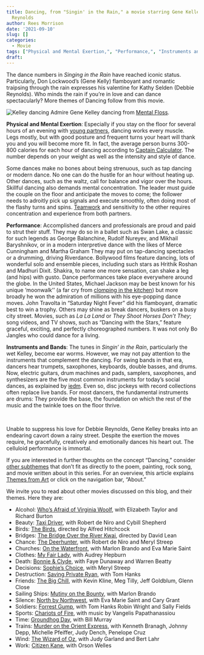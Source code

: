 ```yaml
---
title: Dancing, from "Singin' in the Rain," a movie starring Gene Kelley and Debbie
  Reynolds
author: Rees Morrison
date: '2021-09-10'
slug: []
categories:
  - Movie
tags: ["Physical and Mental Exertion,", "Performance,", "Instruments and Bands",]
draft: 
---
```


The dance numbers in *Singing in the Rain* have reached iconic status.  Particularly, Don Lockwood’s (Gene Kelly) flamboyant and romantic traipsing through the rain expresses his valentine for Kathy Selden (Debbie Reynolds). Who minds the rain if you’re in love and can dance spectacularly?  More themes of Dancing follow from this movie.

<!--more-->

![Kelley dancing](/media/DancingRain.jpg) Admire Gene Kelley dancing from [Mental Floss](https://www.mentalfloss.com/article/66159/15-toe-tapping-facts-about-singin-rain).

**Physical and Mental Exertion**:   Especially if you stay on the floor for several hours of an evening with [young partners](ABBA), dancing works every muscle.  Legs mostly, but with good posture and frequent turns your heart will thank you and you will become more fit.  In fact, the average person burns 300-800 calories for each hour of dancing according to [Captain Calculator](https://captaincalculator.com/health/calorie/calories-burned-dancing-calculator/). The number depends on your weight as well as the intensity and style of dance.

Some dances make no bones about being strenuous, such as tap dancing or modern dance.  No one can do the hustle for an hour without heating up.   Other dances, such as the waltz, call for balance and vigor over the hours.  Skillful dancing also demands mental concentration.  The leader must guide the couple on the floor and anticipate the moves to come; the follower needs to adroitly pick up signals and execute smoothly, often doing most of the flashy turns and spins.  [Teamwork](Renoir) and sensitivity to the other requires concentration and experience from both partners.

**Performance**:   Accomplished dancers and professionals are proud and paid to strut their stuff.  They may do so in a ballet such as Swan Lake, a classic for such legends as George Balanchine, Rudolf Nureyev, and Mikhail Baryshnikov, or in a modern interpretive dance with the likes of Merce Cunningham and Martha Graham They may put on tap-dancing spectacles or a drumming, driving Riverdance.  Bollywood films feature dancing, lots of wonderful solo and ensemble pieces, including such stars as Hrithik Roshan and Madhuri Dixit. Shakira, to name one more sensation, can shake a leg (and hips) with gusto.  Dance performances take place everywhere around the globe.  In the United States, Michael Jackson may be best known for his unique ‘moonwalk’’ (a far cry from [clomping in the kitchen](Roethke)) but more broadly he won the admiration of millions with his eye-popping dance moves.  John Travolta in “Saturday Night Fever” did his flamboyant, dramatic best to win a trophy.  Others may shine as break dancers, buskers on a busy city street.  Movies, such as *La La Land* or *They Shoot Horses Don’t They*; song videos, and TV shows, such as “Dancing with the Stars,” feature graceful, exciting, and perfectly choreographed numbers.  It was not only Bo Jangles who could dance for a living.

**Instruments and Bands**:  The tunes in *Singin’ in the Rain*, particularly the wet Kelley, become ear worms.  However, we may not pay attention to the instruments that complement the dancing.  For swing bands in that era, dancers hear trumpets, saxophones, keyboards, double basses, and drums.   Now, electric guitars, drum machines and pads, samplers, saxophones, and synthesizers are the five most common instruments for today’s social dances, as explained by [iedm](https://iedm.com/blogs/onblast-edm-blog/top-5-instrumentals-in-dance-music).  Even so, disc jockeys with record collections often replace live bands.  For most dancers, the fundamental instruments are drums:  They provide the base, the foundation on which the rest of the music and the twinkle toes on the floor thrive.

&nbsp;

Unable to suppress his love for Debbie Reynolds, Gene Kelley breaks into an endearing cavort down a rainy street.  Despite the exertion the moves require, he gracefully, creatively and emotionally dances his heart out.  The celluloid performance is immortal.   

If you are interested in further thoughts on the concept “Dancing,” consider [other subthemes]() that don’t fit as directly to the poem, painting, rock song, and movie written about in this series.  For an overview, this article explains [Themes from Art](http://bit.ly/3sRXopI) or click on the navigation bar, “About.”

We invite you to read about other movies discussed on this blog, and their themes.  Here they are: 

* Alcohol: [Who’s Afraid of Virginia Woolf](https://themesfromart.com/post/2021-02-03-alcohol-woolf-nichols/alcoholwoolfnichols/), with Elizabeth Taylor and Richard Burton
* Beauty: [Taxi Driver](https://themesfromart.com/post/2021-04-21-beauty-taxi-driver-a-movie-with-robert-de-niro-and-cybill-shepherd/beautytaxi/), with Robert de Niro and Cybill Shepherd
* Birds: [The Birds](https://themesfromart.com/post/2021-06-07-birds-the-birds-a-movie-directed-by-alfred-hitchcock/birdsthebirds/), directed by Alfred Hitchcock
* Bridges: [The Bridge Over the River Kwai](https://themesfromart.com/post/2021-07-26-bridges-from-bridge-over-troubled-waters-a-song-by-simon-garfunkel/bridgestroubled/), directed by David Lean
* Chance: [The Deerhunter](https://themesfromart.com/post/2021-03-14-chancewinner/chancewinner/), with Robert de Niro and Meryl Streep
* Churches: [On the Waterfront](https://themesfromart.com/post/2021-05-21-churches-from-on-the-waterfront-a-movie-with-marlon-brando/churcheswaterfront/), with Marlon Brando and Eva Marie Saint
* Clothes: [My Fair Lady](https://themesfromart.com/post/2021-08-30-clothes-from-my-fair-lady-a-movie-starring-audrey-hepburn/clothesfair/), with Audrey Hepburn
* Death: [Bonnie & Clyde](https://themesfromart.com/post/2021-05-03-death-from-bonnie-clyde-a-movie-starring-warren-beatty-and-faye-dunaway/deathbonnie/), with Faye Dunaway and Warren Beatty
* Decisions: [Sophie’s Choice](https://themesfromart.com/post/2021-02-08-decisions-sophie-s-choice-with-meryl-streep/decisionssophies/), with Meryl Streep
* Destruction: [Saving Private Ryan](https://themesfromart.com/post/2021-02-18-destruction-saving-private-ryan-a-movie-by-steven-spielberg/destructionsaving/), with Tom Hanks
* Friends: [The Big Chill](https://themesfromart.com/post/2021-06-20-friends-the-big-chill-a-movied-directed-by-lawrence-kasdan/friendschill/), with Kevin Kline, Meg Tilly, Jeff Goldblum, Glenn Close
* Sailing Ships: [Mutiny on the Bounty](https://themesfromart.com/post/2021-06-26-sailing-ships-mutiny-on-the-bounty-a-movie-with/sailingshipsmutiny/), with Marlon Brando
* Silence: [North by Northwest](https://themesfromart.com/post/silencenorthwest/), with Eva Marie Saint and Cary Grant
* Soldiers: [Forrest Gump](https://themesfromart.com/post/2021-08-02-soldiers-from-forrest-gump-a-movie-starring-tom-hanks/soldiersgump/), with Tom Hanks Robin Wright and Sally Fields
* Sports: [Chariots of Fire](https://themesfromart.com/post/2021-07-12-sports-from-chariots-of-fire-a-movie-about-the-1924-olypics/sportschariots/), with music by Vangelis Papathanassiou
* Time: [Groundhog Day](https://themesfromart.com/post/2021-03-08-time-from-groundhog-day-starring-bill-murray/timegroundhog/), with Bill Murray
* Trains: [Murder on the Orient Express](https://themesfromart.com/post/2021-05-10-trains-from-murder-on-the-orient-express-a-movie-directed-by-sidney-lumet/trainsorient/), with Kenneth Branagh, Johnny Depp, Michelle Pfeiffer, Judy Dench, Penelope Cruz
* Wind: [The Wizard of Oz](https://themesfromart.com/post/2021-08-12-wind-from-the-wizard-of-oz-a-movie-with-judy-garland/windoz/), with Judy Garland and Bert Lahr 
* Work: [Citizen Kane](https://themesfromart.com/post/2021-02-26-workkane/workkane/), with Orson Welles
